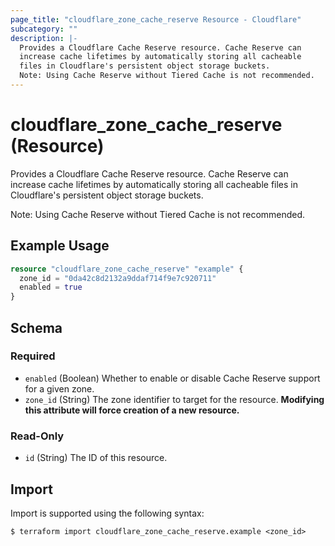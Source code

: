 ```yaml
---
page_title: "cloudflare_zone_cache_reserve Resource - Cloudflare"
subcategory: ""
description: |-
  Provides a Cloudflare Cache Reserve resource. Cache Reserve can
  increase cache lifetimes by automatically storing all cacheable
  files in Cloudflare's persistent object storage buckets.
  Note: Using Cache Reserve without Tiered Cache is not recommended.
---
```


# cloudflare_zone_cache_reserve (Resource)

Provides a Cloudflare Cache Reserve resource. Cache Reserve can
increase cache lifetimes by automatically storing all cacheable
files in Cloudflare's persistent object storage buckets.

Note: Using Cache Reserve without Tiered Cache is not recommended.

## Example Usage

```terraform
resource "cloudflare_zone_cache_reserve" "example" {
  zone_id = "0da42c8d2132a9ddaf714f9e7c920711"
  enabled = true
}
```
<!-- schema generated by tfplugindocs -->
## Schema

### Required

- `enabled` (Boolean) Whether to enable or disable Cache Reserve support for a given zone.
- `zone_id` (String) The zone identifier to target for the resource. **Modifying this attribute will force creation of a new resource.**

### Read-Only

- `id` (String) The ID of this resource.

## Import

Import is supported using the following syntax:

```shell
$ terraform import cloudflare_zone_cache_reserve.example <zone_id>
```
